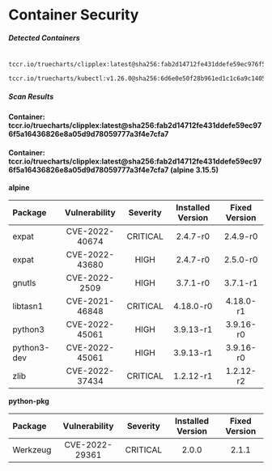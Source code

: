 # Container Security

##### Detected Containers

          tccr.io/truecharts/clipplex:latest@sha256:fab2d14712fe431ddefe59ec976f5a16436826e8a05d9d78059777a3f4e7cfa7
          tccr.io/truecharts/kubectl:v1.26.0@sha256:6d6e0e50f28b961ed1c1c6a9c140553238641591fbdc9ac7c1a348636f78c552

##### Scan Results

**Container: tccr.io/truecharts/clipplex:latest@sha256:fab2d14712fe431ddefe59ec976f5a16436826e8a05d9d78059777a3f4e7cfa7**

#### Container: tccr.io/truecharts/clipplex:latest@sha256:fab2d14712fe431ddefe59ec976f5a16436826e8a05d9d78059777a3f4e7cfa7 (alpine 3.15.5)
    

**alpine**

      
| Package         |    Vulnerability   |   Severity  |  Installed Version | Fixed Version |
|:----------------|:------------------:|:-----------:|:------------------:|:-------------:|
| expat         |    CVE-2022-40674   |   CRITICAL  |  2.4.7-r0 | 2.4.9-r0 |
| expat         |    CVE-2022-43680   |   HIGH  |  2.4.7-r0 | 2.5.0-r0 |
| gnutls         |    CVE-2022-2509   |   HIGH  |  3.7.1-r0 | 3.7.1-r1 |
| libtasn1         |    CVE-2021-46848   |   CRITICAL  |  4.18.0-r0 | 4.18.0-r1 |
| python3         |    CVE-2022-45061   |   HIGH  |  3.9.13-r1 | 3.9.16-r0 |
| python3-dev         |    CVE-2022-45061   |   HIGH  |  3.9.13-r1 | 3.9.16-r0 |
| zlib         |    CVE-2022-37434   |   CRITICAL  |  1.2.12-r1 | 1.2.12-r2 |

**python-pkg**

      
| Package         |    Vulnerability   |   Severity  |  Installed Version | Fixed Version |
|:----------------|:------------------:|:-----------:|:------------------:|:-------------:|
| Werkzeug         |    CVE-2022-29361   |   CRITICAL  |  2.0.0 | 2.1.1 |

